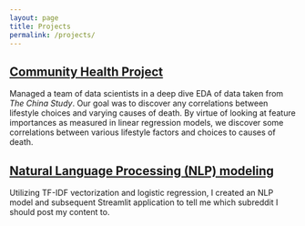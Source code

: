```yaml
---
layout: page
title: Projects
permalink: /projects/
---
```


## <a href="https://github.com/colbytse/community_health_project.git" target="_blank">Community Health Project</a>
    
Managed a team of data scientists in a deep dive EDA of data taken from *The China Study*. Our goal was to discover any correlations between lifestyle choices and varying causes of death. By virtue of looking at feature importances as measured in linear regression models, we discover some correlations between various lifestyle factors and choices to causes of death.

## <a href="https://github.com/colbytse/reddit-nlp" target="_blank">Natural Language Processing (NLP) modeling</a>

Utilizing TF-IDF vectorization and logistic regression, I created an NLP model and subsequent Streamlit application to tell me which subreddit I should post my content to.

